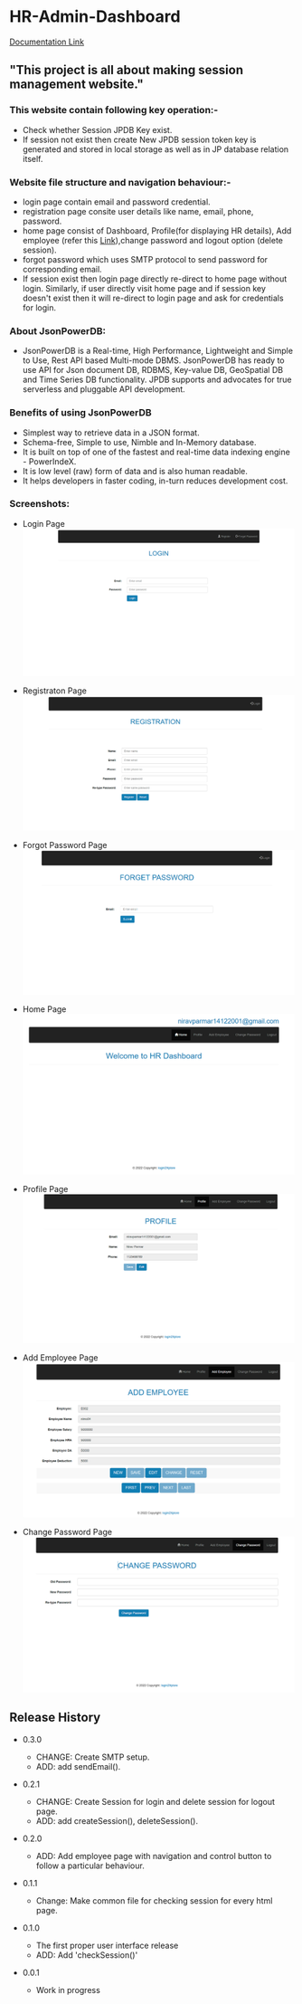 # HR-Admin-Dashboard

[Documentation Link](http://login2explore.com/jpdb/docs.html)

## "This project is all about making session management website." 
### This website contain following key operation:-
- Check whether Session JPDB Key exist.
- If session not exist then create New JPDB session token key is generated and stored in local storage as well as in JP database relation itself.

### Website file structure and navigation behaviour:-
- login page contain email and password credential.
- registration page consite user details like name, email, phone, password.
- home page consist of Dashboard, Profile(for displaying HR details), Add employee (refer this [Link](https://github.com/Nimo014/JPDB-EMPLOYEE-FORM)),change password and logout option (delete session).
- forgot password which uses SMTP protocol to send password for corresponding email.
- If session exist then login page directly re-direct to home page without login. Similarly, if user directly visit home page and if session key doesn't exist then it will re-direct to login page and ask for credentials for login.




### About JsonPowerDB:

- JsonPowerDB is a Real-time, High Performance, Lightweight and Simple to Use, Rest API based Multi-mode DBMS. JsonPowerDB has ready to use API for Json document DB, RDBMS, Key-value DB, GeoSpatial DB and Time Series DB functionality. JPDB supports and advocates for true serverless and pluggable API development.

### Benefits of using JsonPowerDB

- Simplest way to retrieve data in a JSON format.
- Schema-free, Simple to use, Nimble and In-Memory database.
- It is built on top of one of the fastest and real-time data indexing engine - PowerIndeX.
- It is low level (raw) form of data and is also human readable.
- It helps developers in faster coding, in-turn reduces development cost.

### Screenshots:

- Login Page
![Login Page](https://github.com/Nimo014/HR-Admin-Dashboard/blob/main/assets/login%20page.png)

- Registraton Page
![Registraton Page](https://github.com/Nimo014/HR-Admin-Dashboard/blob/main/assets/registration%20page.png)

- Forgot Password Page
![Forgot Password Page](https://github.com/Nimo014/HR-Admin-Dashboard/blob/main/assets/forgot%20password%20page.png)

- Home Page
![Home Page](https://github.com/Nimo014/HR-Admin-Dashboard/blob/main/assets/home%20page.png)

- Profile Page
![Profile Page](https://github.com/Nimo014/HR-Admin-Dashboard/blob/main/assets/profile%20page.png)

- Add Employee Page
![Add Employee Page](https://github.com/Nimo014/HR-Admin-Dashboard/blob/main/assets/add%20employee%20page.png)

- Change Password Page
![Change Password Page](https://github.com/Nimo014/HR-Admin-Dashboard/blob/main/assets/change%20password.png)



## Release History

* 0.3.0
    * CHANGE: Create SMTP setup.
    * ADD: add sendEmail().

* 0.2.1
    * CHANGE: Create Session for login and delete session for logout page.
    * ADD: add createSession(), deleteSession().
* 0.2.0
    * ADD: Add employee page with navigation and control button to follow a particular behaviour.
* 0.1.1
    * Change: Make common file for checking session for every html page.
* 0.1.0
    * The first proper user interface release
    * ADD: Add 'checkSession()'
* 0.0.1
    * Work in progress
